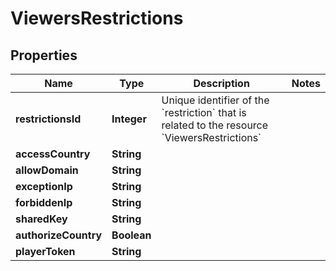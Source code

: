 

# ViewersRestrictions


## Properties

| Name | Type | Description | Notes |
|------------ | ------------- | ------------- | -------------|
|**restrictionsId** | **Integer** | Unique identifier of the &#x60;restriction&#x60; that is related to the resource &#x60;ViewersRestrictions&#x60; |  |
|**accessCountry** | **String** |  |  |
|**allowDomain** | **String** |  |  |
|**exceptionIp** | **String** |  |  |
|**forbiddenIp** | **String** |  |  |
|**sharedKey** | **String** |  |  |
|**authorizeCountry** | **Boolean** |  |  |
|**playerToken** | **String** |  |  |



